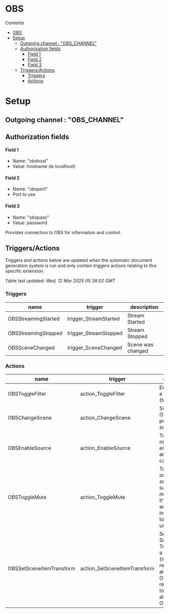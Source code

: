 <!-- this file will be auto updated for triggers and actions when the apidocs automatic
document builder is run.
To have the triggers and actions inserted do not remove the tags 'ReplaceTAGFor...' below
To run go to 'StreamRoller\docs\apidocs' and run 'node readmebuilder.mjs'
The script will parse files in the extensions directory looking for "triggersandactions ="
if found it will attempt to load hte file and use the exported 'triggersandactions' variable
to create the tables shown in the parsed README.md files
This was the only way I could find to autoupdate the triggers and actions lists
 -->
# OBS
Contents
- [OBS](#obs)
- [Setup](#setup)
  - [Outgoing channel : "OBS\_CHANNEL"](#outgoing-channel--obs_channel)
  - [Authorization fields](#authorization-fields)
      - [Field 1](#field-1)
      - [Field 2](#field-2)
      - [Field 3](#field-3)
  - [Triggers/Actions](#triggersactions)
    - [Triggers](#triggers)
    - [Actions](#actions)
# Setup

## Outgoing channel : "OBS_CHANNEL"
## Authorization fields
#### Field 1
- Name: "obshost"
- Value: hostname (ie localhost)
#### Field 2
- Name: "obsport"
- Port to use

#### Field 3
- Name: "obspass"
- Value: password

Provides connection to OBS for information and control. 
## Triggers/Actions


Triggers and actions below are updated when the automatic document generation system is run and only contain triggers actions relating to this specific extension.

Table last updated: *Wed, 12 Mar 2025 05:38:02 GMT*

### Triggers

| name | trigger | description |
| --- | --- | --- |
| OBSStreamingStarted | trigger_StreamStarted | Stream Started |
| OBSStreamingStopped | trigger_StreamStopped | Stream Stopped |
| OBSSceneChanged | trigger_SceneChanged | Scene was changed |

### Actions

| name | trigger | description |
| --- | --- | --- |
| OBSToggleFilter | action_ToggleFilter | Enable/Disable a filter (true/false) |
| OBSChangeScene | action_ChangeScene | Switch to the OBS scene provided by sceneName |
| OBSEnableSource | action_EnableSource | Turn a source on or off, ie to enable animations, cameraas etc |
| OBSToggleMute | action_ToggleMute | Toggles mute on the source selected, suggest that mic is put in to it's own scene and imported into all others to make this universal |
| OBSSetSceneItemTransform | action_SetSceneItemTransform | Sets the Scene Transform for a given item (note rotation respects the alignment in OBS. It's recommneded to set alightment in OBS to center) |
